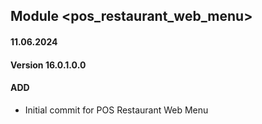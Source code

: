## Module <pos_restaurant_web_menu>

#### 11.06.2024
#### Version 16.0.1.0.0
#### ADD
- Initial commit for POS Restaurant Web Menu
